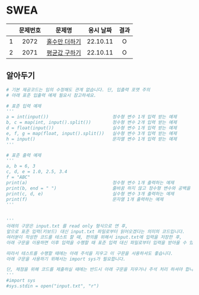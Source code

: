 # SWEA

|     | 문제번호 |           문제명           | 응시 날짜 | 결과 |
| :-: | :------: | :------------------------: | :-------: | :--: |
|  1  |   2072   | [홀수만 더하기](./2072.py) | 22.10.11  |  O   |
|  2  |   2071   | [평균값 구하기](./2071.py) | 22.10.11  |  O   |

## 알아두기

```py
# 기본 제공코드는 임의 수정해도 관계 없습니다. 단, 입출력 포맷 주의
# 아래 표준 입출력 예제 필요시 참고하세요.

# 표준 입력 예제
'''
a = int(input())                        정수형 변수 1개 입력 받는 예제
b, c = map(int, input().split())        정수형 변수 2개 입력 받는 예제
d = float(input())                      실수형 변수 1개 입력 받는 예제
e, f, g = map(float, input().split())   실수형 변수 3개 입력 받는 예제
h = input()                             문자열 변수 1개 입력 받는 예제
'''

# 표준 출력 예제
'''
a, b = 6, 3
c, d, e = 1.0, 2.5, 3.4
f = "ABC"
print(a)                                정수형 변수 1개 출력하는 예제
print(b, end = " ")                     줄바꿈 하지 않고 정수형 변수와 공백을 출력하는 예제
print(c, d, e)                          실수형 변수 3개 출력하는 예제
print(f)                                문자열 1개 출력하는 예제
'''


'''
아래의 구문은 input.txt 를 read only 형식으로 연 후,
앞으로 표준 입력(키보드) 대신 input.txt 파일로부터 읽어오겠다는 의미의 코드입니다.
여러분이 작성한 코드를 테스트 할 때, 편의를 위해서 input.txt에 입력을 저장한 후,
아래 구문을 이용하면 이후 입력을 수행할 때 표준 입력 대신 파일로부터 입력을 받아올 수 있습니다.

따라서 테스트를 수행할 때에는 아래 주석을 지우고 이 구문을 사용하셔도 좋습니다.
아래 구문을 사용하기 위해서는 import sys가 필요합니다.

단, 채점을 위해 코드를 제출하실 때에는 반드시 아래 구문을 지우거나 주석 처리 하셔야 합니다.
'''
#import sys
#sys.stdin = open("input.txt", "r")
```
